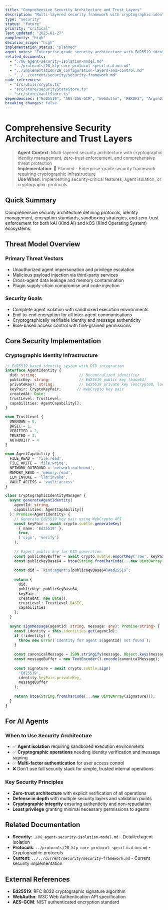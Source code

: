 ```yaml
---
title: "Comprehensive Security Architecture and Trust Layers"
description: "Multi-layered security framework with cryptographic identity management, agent sandboxing, and zero-trust enforcement"
type: "security"
status: "future"
priority: "critical"
last_updated: "2025-01-27"
complexity: "high"
decision_scope: "high"
implementation_status: "planned"
agent_notes: "Enterprise-grade security architecture with Ed25519 identity system, multi-factor authentication, and comprehensive agent isolation"
related_documents:
  - "./06_agent-security-isolation-model.md"
  - "../protocols/28_klp-core-protocol-specification.md"
  - "../implementation/29_configuration-layers-and-control.md"
  - "../../current/security/security-framework.md"
code_references:
  - "src/utils/crypto.ts"
  - "src/store/securityStateStore.ts"
  - "src/store/vaultStore.ts"
dependencies: ["Ed25519", "AES-256-GCM", "WebAuthn", "PBKDF2", "Argon2id", "BLAKE3"]
breaking_changes: false
---
```


# Comprehensive Security Architecture and Trust Layers

> **Agent Context**: Multi-layered security architecture with cryptographic identity management, zero-trust enforcement, and comprehensive threat protection  
> **Implementation**: 🔬 Planned - Enterprise-grade security framework requiring cryptographic infrastructure  
> **Use When**: Implementing security-critical features, agent isolation, or cryptographic protocols

## Quick Summary
Comprehensive security architecture defining protocols, identity management, encryption standards, sandboxing strategies, and zero-trust enforcement for both kAI (Kind AI) and kOS (Kind Operating System) ecosystems.

## Threat Model Overview

### **Primary Threat Vectors**
- Unauthorized agent impersonation and privilege escalation
- Malicious payload injection via third-party services
- Cross-agent data leakage and memory contamination
- Plugin supply-chain compromise and code injection

### **Security Goals**
- Complete agent isolation with sandboxed execution environments
- End-to-end encryption for all inter-agent communications
- Cryptographically verifiable identity and message authenticity
- Role-based access control with fine-grained permissions

## Core Security Implementation

### **Cryptographic Identity Infrastructure**

```typescript
// Ed25519-based identity system with DID integration
interface AgentIdentity {
  did: string;                   // Decentralized identifier
  publicKey: string;             // Ed25519 public key (base64)
  privateKey?: string;           // Ed25519 private key (encrypted, local only)
  keyPair: CryptoKeyPair;       // WebCrypto key pair
  createdAt: Date;
  trustLevel: TrustLevel;
  capabilities: AgentCapability[];
}

enum TrustLevel {
  UNKNOWN = 0,
  BASIC = 1,
  VERIFIED = 2,
  TRUSTED = 3,
  AUTHORITY = 4
}

enum AgentCapability {
  FILE_READ = 'file:read',
  FILE_WRITE = 'file:write',
  NETWORK_OUTBOUND = 'network:outbound',
  MEMORY_READ = 'memory:read',
  LLM_INVOKE = 'llm:invoke',
  VAULT_ACCESS = 'vault:access'
}

class CryptographicIdentityManager {
  async generateAgentIdentity(
    agentId: string,
    capabilities: AgentCapability[]
  ): Promise<AgentIdentity> {
    // Generate Ed25519 key pair using WebCrypto API
    const keyPair = await crypto.subtle.generateKey(
      { name: 'Ed25519' },
      true,
      ['sign', 'verify']
    );
    
    // Export public key for DID generation
    const publicKeyBuffer = await crypto.subtle.exportKey('raw', keyPair.publicKey);
    const publicKeyBase64 = btoa(String.fromCharCode(...new Uint8Array(publicKeyBuffer)));
    
    const did = `kind:agent:${publicKeyBase64}#ed25519`;
    
    return {
      did,
      publicKey: publicKeyBase64,
      keyPair,
      createdAt: new Date(),
      trustLevel: TrustLevel.BASIC,
      capabilities
    };
  }
  
  async signMessage(agentId: string, message: any): Promise<string> {
    const identity = this.identities.get(agentId);
    if (!identity) {
      throw new Error(`Identity for agent ${agentId} not found`);
    }
    
    const canonicalMessage = JSON.stringify(message, Object.keys(message).sort());
    const messageBuffer = new TextEncoder().encode(canonicalMessage);
    
    const signature = await crypto.subtle.sign(
      'Ed25519',
      identity.keyPair.privateKey,
      messageBuffer
    );
    
    return btoa(String.fromCharCode(...new Uint8Array(signature)));
  }
}
```

## For AI Agents

### When to Use Security Architecture
- ✅ **Agent isolation** requiring sandboxed execution environments
- ✅ **Cryptographic operations** needing identity verification and message signing
- ✅ **Multi-factor authentication** for user access control
- ❌ Don't use full security stack for simple, trusted internal operations

### Key Security Principles
- **Zero-trust architecture** with explicit verification of all operations
- **Defense in depth** with multiple security layers and validation points
- **Cryptographic integrity** ensuring authenticity and non-repudiation
- **Least privilege** granting minimal necessary permissions to agents

## Related Documentation
- **Security**: `./06_agent-security-isolation-model.md` - Detailed agent isolation
- **Protocols**: `../protocols/28_klp-core-protocol-specification.md` - Cryptographic protocols
- **Current**: `../../current/security/security-framework.md` - Current security implementation

## External References
- **Ed25519**: RFC 8032 cryptographic signature algorithm
- **WebAuthn**: W3C Web Authentication API specification
- **AES-GCM**: NIST authenticated encryption standard 